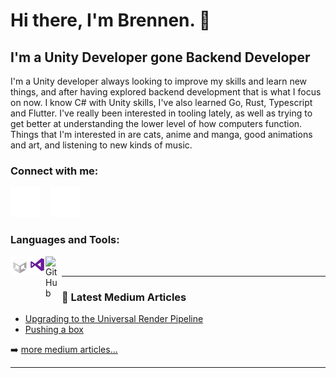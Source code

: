 # Hi there, I'm Brennen. 👋 


## I'm a Unity Developer gone Backend Developer
I'm a Unity developer always looking to improve my skills and learn new things, and after having explored backend development that is what I focus on now. I know C# with Unity skills, I've also learned Go, Rust, Typescript and Flutter. 
I've really been interested in tooling lately, as well as trying to get better at understanding the lower level of how computers function.
Things that I'm interested in are cats, anime and manga, good animations and art, and listening to new kinds of music. 

### Connect with me:

[![website](./img/globe-dark.svg)](http://www.yourwitzens.com)
&nbsp;&nbsp;
[![website](./img/linkedin-dark.svg)](https://www.linkedin.com/in/brennen-w-42412a1ab/)
&nbsp;&nbsp;

### Languages and Tools:
[<img align="left" alt="Unity" width="30px" src="./img/unity-white_transparent.png"/>]()
[<img align="left" alt="Visual Studio" width="26px" src="./img/visual-studio.png"/>]()
[<img align="left" alt="GitHub" width="26px" src="https://user-images.githubusercontent.com/3369400/139447912-e0f43f33-6d9f-45f8-be46-2df5bbc91289.png"/>]()
<br />

---

### 📕 Latest Medium Articles

<!-- BLOG-POST-LIST:START -->
- [Upgrading to the Universal Render Pipeline](https://bwitzen.medium.com/upgrading-to-the-universal-render-pipeline-urp-5ff5087f867b)
- [Pushing a box](https://bwitzen.medium.com/pushing-a-box-fcda65d92c2b)
<!-- BLOG-POST-LIST:END -->

➡️ [more medium articles...](https://bwitzen.medium.com)

---



[website]: https://brennenwitzens.intensive.gamedevhq.com
[linkedin]: https://www.linkedin.com/in/brennen-witzens-42412a1ab
